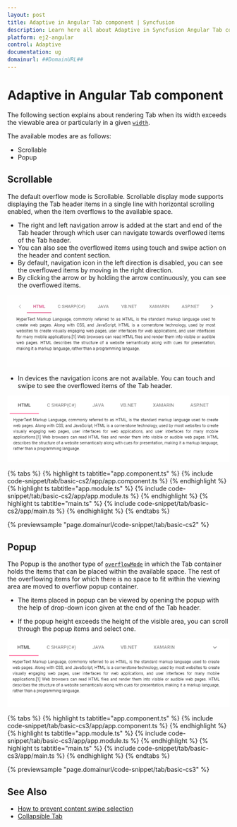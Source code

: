 ```yaml
---
layout: post
title: Adaptive in Angular Tab component | Syncfusion
description: Learn here all about Adaptive in Syncfusion Angular Tab component of Syncfusion Essential JS 2 and more.
platform: ej2-angular
control: Adaptive 
documentation: ug
domainurl: ##DomainURL##
---
```


# Adaptive in Angular Tab component

The following section explains about rendering Tab when its width exceeds the viewable area or particularly in a given [`width`](https://ej2.syncfusion.com/angular/documentation/api/tab#width).

The available modes are as follows:

* Scrollable
* Popup

## Scrollable

The default overflow mode is Scrollable. Scrollable display mode supports displaying the Tab header items in a single line with horizontal scrolling
enabled, when the item overflows to the available space.

* The right and left navigation arrow is added at the start and end of the Tab header through which user can
  navigate towards overflowed items of the Tab header.
* You can also see the overflowed items using touch and swipe action on the header and content section.
* By default, navigation icon in the left direction is disabled, you can see the overflowed items by moving in the right direction.
* By clicking the arrow or by holding the arrow continuously, you can see the overflowed items.

![Scrollable tab](./images/tabscroll.gif)

* In devices the navigation icons are not available. You can touch and swipe to see the overflowed items of the Tab header.

![Touch scroll](./images/touchscroll.gif)

{% tabs %}
{% highlight ts tabtitle="app.component.ts" %}
{% include code-snippet/tab/basic-cs2/app/app.component.ts %}
{% endhighlight %}
{% highlight ts tabtitle="app.module.ts" %}
{% include code-snippet/tab/basic-cs2/app/app.module.ts %}
{% endhighlight %}
{% highlight ts tabtitle="main.ts" %}
{% include code-snippet/tab/basic-cs2/app/main.ts %}
{% endhighlight %}
{% endtabs %}
  
{% previewsample "page.domainurl/code-snippet/tab/basic-cs2" %}

## Popup

The Popup is the another type of [`overflowMode`](https://ej2.syncfusion.com/angular/documentation/api/tab#overflowmode) in which the Tab container
holds the items that can be placed within the available space. The rest of the overflowing items for
which there is no space to fit within the viewing area are moved to overflow popup container.

* The items placed in popup can be viewed by opening the popup with the help of drop-down icon given at the end of the Tab header.

* If the popup height exceeds the height of the visible area, you can scroll through the popup items and select one.

![Tab with popup](images/popup.gif)

{% tabs %}
{% highlight ts tabtitle="app.component.ts" %}
{% include code-snippet/tab/basic-cs3/app/app.component.ts %}
{% endhighlight %}
{% highlight ts tabtitle="app.module.ts" %}
{% include code-snippet/tab/basic-cs3/app/app.module.ts %}
{% endhighlight %}
{% highlight ts tabtitle="main.ts" %}
{% include code-snippet/tab/basic-cs3/app/main.ts %}
{% endhighlight %}
{% endtabs %}
  
{% previewsample "page.domainurl/code-snippet/tab/basic-cs3" %}

## See Also

* [How to prevent content swipe selection](./how-to/prevent-content-swipe-selection/)
* [Collapsible Tab](./how-to/create-collapsible-tabs/)